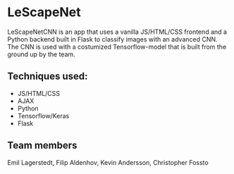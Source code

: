 # LeScapeNet

LeScapeNetCNN is an app that uses a vanilla JS/HTML/CSS frontend and a Python backend built in Flask to classify images with an advanced CNN. The CNN is used with a costumized Tensorflow-model that is built from the ground up by the team.


## Techniques used:

* JS/HTML/CSS
* AJAX
* Python
* Tensorflow/Keras
* Flask

## Team members
Emil Lagerstedt, Filip Aldenhov, Kevin Andersson, Christopher Fossto
